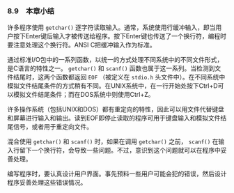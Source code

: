 ### 8.9　本章小结

许多程序使用 `getchar()` 逐字符读取输入。通常，系统使用行缓冲输入，即当用户按下Enter键后输入才被传送给程序。按下Enter键也传送了一个换行符，编程时要注意处理这个换行符。ANSI C把缓冲输入作为标准。

通过标准I/O包中的一系列函数，以统一的方式处理不同系统中的不同文件形式，是C语言的特性之一。 `getchar()` 和 `scanf()` 函数也属于这一系列。当检测到文件结尾时，这两个函数都返回 `EOF` （被定义在 `stdio.h` 头文件中）。在不同系统中模拟文件结尾条件的方式稍有不同。在UNIX系统中，在一行开始处按下Ctrl+D可以模拟文件结尾条件；而在DOS系统中则使用Ctrl+Z。

许多操作系统（包括UNIX和DOS）都有重定向的特性，因此可以用文件代替键盘和屏幕进行输入和输出。读到EOF即停止读取的程序可用于键盘输入和模拟文件结尾信号，或者用于重定向文件。

混合使用 `getchar()` 和 `scanf()` 时，如果在调用 `getchar()` 之前， `scanf()` 在输入行留下一个换行符，会导致一些问题。不过，意识到这个问题就可以在程序中妥善处理。

编写程序时，要认真设计用户界面。事先预料一些用户可能会犯的错误，然后设计程序妥善处理这些错误情况。

